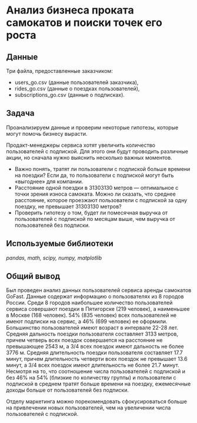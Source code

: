 # Анализ бизнеса проката самокатов и поиски точек его роста

## Данные

Три файла, предоставленные заказчиком: 
- users_go.csv (данные пользователей заказчика), 
- rides_go.csv (данные о поездках пользователей), 
- subscriptions_go.csv (данные о подписках).

## Задача

Проанализируем данные и проверим некоторые гипотезы, которые могут помочь бизнесу вырасти. 

Продакт-менеджеры сервиса хотят увеличить количество пользователей с подпиской. Для этого они будут проводить различные акции, но сначала нужно выяснить несколько важных моментов.
* Важно понять, тратят ли пользователи с подпиской больше времени на поездки? Если да, то пользователи с подпиской могут быть «выгоднее» для компании.
* Расстояние одной поездки в 31303130 метров — оптимальное с точки зрения износа самоката. Можно ли сказать, что среднее расстояние, которое проезжают пользователи с подпиской за одну поездку, не превышает 31303130 метров?
* Проверить гипотезу о том, будет ли помесячная выручка от пользователей с подпиской по месяцам выше, чем выручка от пользователей без подписки.


## Используемые библиотеки

*pandas, math, scipy, numpy, matplotlib*


## Общий вывод

Был проведен анализ данных пользователей сервиса аренды самокатов GoFast. Данные содержат информацию о пользователях из 8 городов России. 
Среди 8 городов наибольшее количество пользователей сервиса совершают поездки в Пятигорске (219 человек), а наименьшее в Москве (168 человек). 
54% (835 человек) всех пользователей не имеют подписки на сервис, а 46% (699 человек) ее оформили. 
Большинство пользователей имеют возраст в интервале 22-28 лет. Средняя дальность поездки пользователя составляет 3133 метров, причем четверь всех поездок совершается на расстояние не превышающее 2543 м, а 3/4 всех поездок имеют дальность не более 3776 м.
Средняя длительность поездки пользователя составляет 17.7 минут, причем длительность четверти всех поездок не превышает 13.6 минут, а 3/4 всех поездок имеют длительность не более 21.7 минут. Несмотря на то, что соотношение числа пользователей с подпиской и без 46% на 54% (близкие по количеству группы) и пользователи с подпиской в среднем тратят больше времени на поездку, ежемесячные доходы больше от пользователей без подписки. 

Отделу маркетинга можно порекомендовать сфокусироваться больше на привлечении новых пользователей, чем на увеличении числа пользователей с подпиской.
